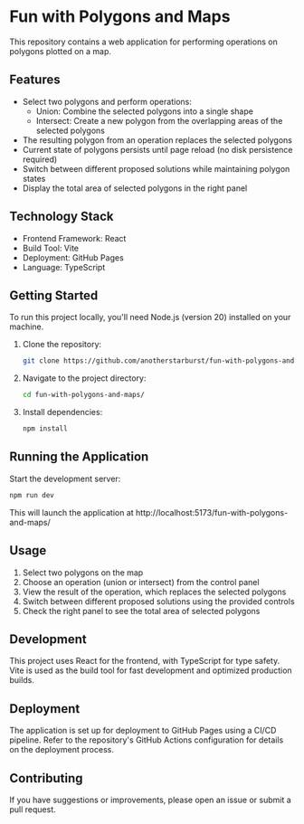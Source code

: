 # Fun with Polygons and Maps

This repository contains a web application for performing operations on polygons plotted on a map.

## Features

- Select two polygons and perform operations:
  - Union: Combine the selected polygons into a single shape
  - Intersect: Create a new polygon from the overlapping areas of the selected polygons
- The resulting polygon from an operation replaces the selected polygons
- Current state of polygons persists until page reload (no disk persistence required)
- Switch between different proposed solutions while maintaining polygon states
- Display the total area of selected polygons in the right panel

## Technology Stack

- Frontend Framework: React
- Build Tool: Vite
- Deployment: GitHub Pages
- Language: TypeScript

## Getting Started

To run this project locally, you'll need Node.js (version 20) installed on your machine.

1. Clone the repository:
   ```bash
   git clone https://github.com/anotherstarburst/fun-with-polygons-and-maps.git
   ```
2. Navigate to the project directory:
   ```bash
   cd fun-with-polygons-and-maps/
   ```
3. Install dependencies:
   ```bash
   npm install
   ```

## Running the Application

Start the development server:

```bash
npm run dev
```

This will launch the application at http://localhost:5173/fun-with-polygons-and-maps/

## Usage

1. Select two polygons on the map
2. Choose an operation (union or intersect) from the control panel
3. View the result of the operation, which replaces the selected polygons
4. Switch between different proposed solutions using the provided controls
5. Check the right panel to see the total area of selected polygons

## Development

This project uses React for the frontend, with TypeScript for type safety. Vite is used as the build tool for fast development and optimized production builds.

## Deployment

The application is set up for deployment to GitHub Pages using a CI/CD pipeline. Refer to the repository's GitHub Actions configuration for details on the deployment process.

## Contributing

If you have suggestions or improvements, please open an issue or submit a pull request.

